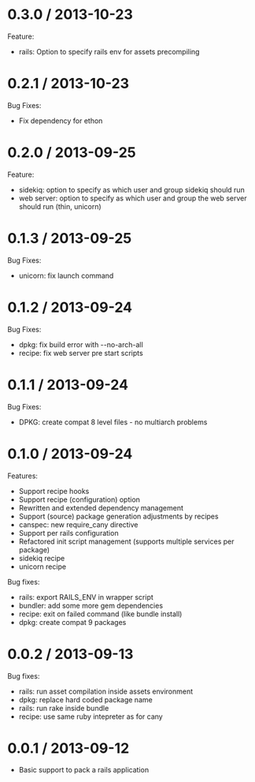 0.3.0 / 2013-10-23
==================

Feature:

  * rails: Option to specify rails env for assets precompiling


0.2.1 / 2013-10-23
==================

Bug Fixes:

  * Fix dependency for ethon


0.2.0 / 2013-09-25
==================

Feature:

  * sidekiq: option to specify as which user and group sidekiq should run
  * web server: option to specify as which user and group the web server should run (thin, unicorn)


0.1.3 / 2013-09-25
==================

Bug Fixes:

  * unicorn: fix launch command


0.1.2 / 2013-09-24
==================

Bug Fixes:

  * dpkg: fix build error with --no-arch-all
  * recipe: fix web server pre start scripts


0.1.1 / 2013-09-24
==================

Bug Fixes:

  * DPKG: create compat 8 level files - no multiarch problems


0.1.0 / 2013-09-24
==================

Features:

  + Support recipe hooks
  + Support recipe (configuration) option
  + Rewritten and extended dependency management
  + Support (source) package generation adjustments by recipes
  + canspec: new require_cany directive
  + Support per rails configuration
  + Refactored init script management (supports multiple services per package)
  + sidekiq recipe
  + unicorn recipe

Bug fixes:

  * rails: export RAILS_ENV in wrapper script
  * bundler: add some more gem dependencies
  * recipe: exit on failed command (like bundle install)
  * dpkg: create compat 9 packages


0.0.2 / 2013-09-13
==================

Bug fixes:

  * rails: run asset compilation inside assets environment
  * dpkg: replace hard coded package name
  * rails: run rake inside bundle
  * recipe: use same ruby intepreter as for cany


0.0.1 / 2013-09-12
==================

  * Basic support to pack a rails application
